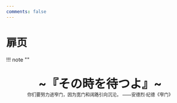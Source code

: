 ```yaml
---
comments: false
---
```


# 扉页

!!! note "" 
    <br><br>
    <div align="center" style="font-size:32px;font-weight:bold">
        ~『その時を待つよ』~
    </div>
    <div align="center" style="font-size:12px">
        你们要努力进窄门，因为宽门和阔路引向沉沦。  ——安德烈·纪德《窄门》
    </div>
    <br><br><br>
